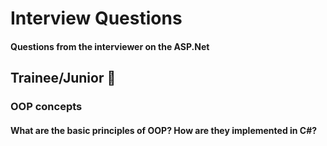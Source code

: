 # Interview Questions
#### Questions from the interviewer on the ASP.Net

## Trainee/Junior 👼

### OOP concepts
#### What are the basic principles of OOP? How are they implemented in C#?
